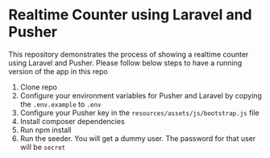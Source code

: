 # Realtime Counter using Laravel and Pusher

This repository demonstrates the process of showing a realtime counter using Laravel and Pusher. Please follow below steps to have a running version of the app in this repo

1. Clone repo
2. Configure your environment variables for Pusher and Laravel by copying the `.env.example` to `.env`
3. Configure your Pusher key in the `resources/assets/js/bootstrap.js` file
4. Install composer dependencies
5. Run npm install
6. Run the seeder. You will get a dummy user. The password for that user will be `secret`
